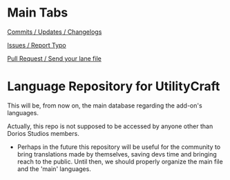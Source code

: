 # Main Tabs
[Commits / Updates / Changelogs](https://github.com/DoriosStudios/Utility-Lang/commits/main/)

[Issues / Report Typo](https://github.com/DoriosStudios/Utility-Lang/issues)

[Pull Request / Send your lane file](https://github.com/DoriosStudios/Utility-Lang/pulls)

# Language Repository for UtilityCraft
This will be, from now on, the main database regarding the add-on's languages.

Actually, this repo is not supposed to be accessed by anyone other than Dorios Studios members.

- Perhaps in the future this repository will be useful for the community to bring translations made by themselves, saving devs time and bringing reach to the public. Until then, we should properly organize the main file and the 'main' languages.

